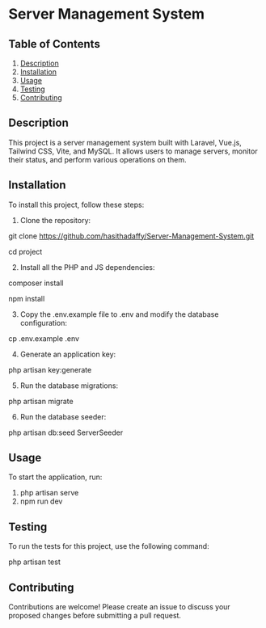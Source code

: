 # Server Management System

## Table of Contents

1. [Description](#description)
2. [Installation](#installation)
3. [Usage](#usage)
4. [Testing](#testing)
5. [Contributing](#contributing)

## Description

This project is a server management system built with Laravel, Vue.js, Tailwind CSS, Vite, and MySQL. It allows users to manage servers, monitor their status, and perform various operations on them.

## Installation

To install this project, follow these steps:

1. Clone the repository:

git clone https://github.com/hasithadaffy/Server-Management-System.git

cd project

2. Install all the PHP and JS dependencies:

composer install

npm install

3. Copy the .env.example file to .env and modify the database configuration:

cp .env.example .env

4. Generate an application key:

php artisan key:generate

5. Run the database migrations:

php artisan migrate

6. Run the database seeder:

php artisan db:seed ServerSeeder

## Usage

To start the application, run:

1. php artisan serve
2. npm run dev

## Testing

To run the tests for this project, use the following command:

php artisan test

## Contributing
Contributions are welcome! Please create an issue to discuss your proposed changes before submitting a pull request.


